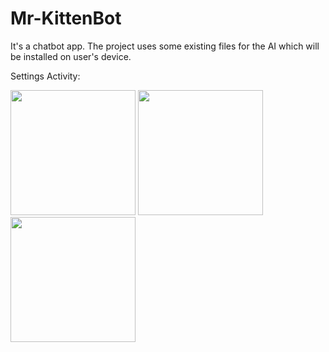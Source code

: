 # Mr-KittenBot
It's a chatbot app. 
The project uses some existing files for the AI which will be installed on user's device.


Settings Activity:

<img src="http://i.imgur.com/Gl3UF3S.png" width="200">  <img src="http://i.imgur.com/3Mrivrt.png" width="200">  <img src="http://i.imgur.com/bo20Zpu.png" width="200">
